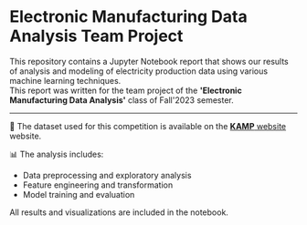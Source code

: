 # Electronic Manufacturing Data Analysis Team Project

This repository contains a Jupyter Notebook report that shows our results of analysis and modeling of electricity production data using various machine learning techniques.  
This report was written for the team project of the **'Electronic Manufacturing Data Analysis'** class of Fall'2023 semester. 

---

📁 The dataset used for this competition is available on the [**KAMP** website](https://www.kamp-ai.kr/main) website.

📊 The analysis includes:

- Data preprocessing and exploratory analysis  
- Feature engineering and transformation  
- Model training and evaluation  

All results and visualizations are included in the notebook.
